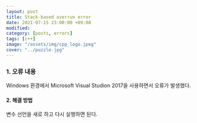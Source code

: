 ```yaml
---
layout: post
title: Stack-based overrun error
date: 2021-07-15 23:00:00 +09:00
modified: 
category: [posts, errors]
tags: [c++]
image: "/assets/img/cpp_logo.jpeg"
cover: "../puzzle.jpg"
---
```


### 1. 오류 내용
Windows 환경에서 Microsoft Visual Studion 2017을 사용하면서 오류가 발생했다.<br>

#### 2. 해결 방법

변수 선언을 새로 하고 다시 실행하면 된다.<br>

